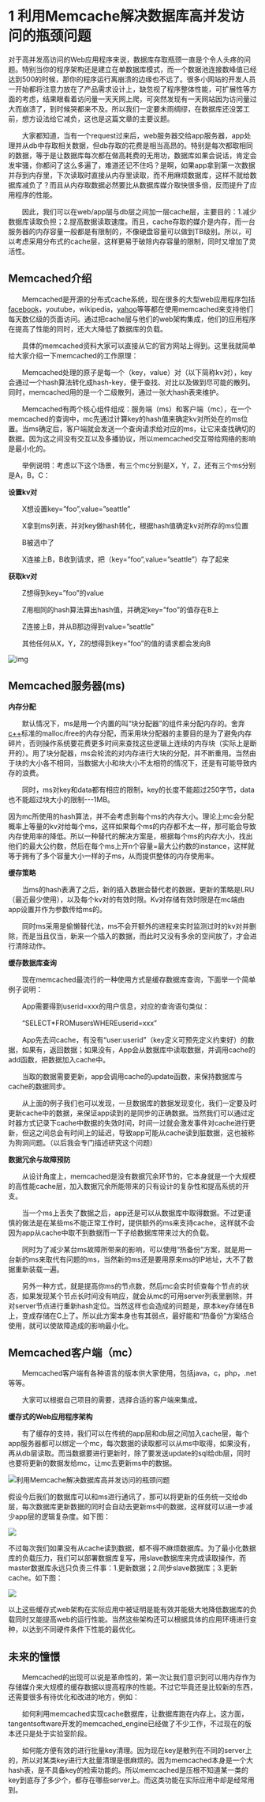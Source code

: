 # 1 利用Memcache解决数据库高并发访问的瓶颈问题

​		对于高并发高访问的Web应用程序来说，数据库存取瓶颈一直是个令人头疼的问题。特别当你的程序架构还是建立在单数据库模式，而一个数据池连接数峰值已经达到500的时候，那你的程序运行离崩溃的边缘也不远了。很多小网站的开发人员一开始都将注意力放在了产品需求设计上，缺忽视了程序整体性能，可扩展性等方面的考虑，结果眼看着访问量一天天网上爬，可突然发现有一天网站因为访问量过大而崩溃了，到时候哭都来不及。所以我们一定要未雨绸缪，在数据库还没罢工前，想方设法给它减负，这也是这篇文章的主要议题。

　　大家都知道，当有一个request过来后，web服务器交给app服务器，app处理并从db中存取相关数据，但db存取的花费是相当高昂的。特别是每次都取相同的数据，等于是让数据库每次都在做高耗费的无用功，数据库如果会说话，肯定会发牢骚，你都问了这么多遍了，难道还记不住吗？是啊，如果app拿到第一次数据并存到内存里，下次读取时直接从内存里读取，而不用麻烦数据库，这样不就给数据库减负了？而且从内存取数据必然要比从数据库媒介取快很多倍，反而提升了应用程序的性能。

　　因此，我们可以在web/app层与db层之间加一层cache层，主要目的：1.减少数据库读取负担；2.提高数据读取速度。而且，cache存取的媒介是内存，而一台服务器的内存容量一般都是有限制的，不像硬盘容量可以做到TB级别。所以，可以考虑采用分布式的cache层，这样更易于破除内存容量的限制，同时又增加了灵活性。

## Memcached介绍

　　Memcached是开源的分布式cache系统，现在很多的大型web应用程序包括[facebook](http://www.jizhuomi.com/catalog.asp?tags=Facebook)，youtube，wikipedia，[yahoo](http://www.jizhuomi.com/catalog.asp?tags=雅虎)等等都在使用memcached来支持他们每天数亿级的页面访问。通过把cache层与他们的web架构集成，他们的应用程序在提高了性能的同时，还大大降低了数据库的负载。

　　具体的memcached资料大家可以直接从它的官方网站上得到。这里我就简单给大家介绍一下memcached的工作原理：

　　Memcached处理的原子是每一个（key，value）对（以下简称kv对），key会通过一个hash算法转化成hash-key，便于查找、对比以及做到尽可能的散列。同时，memcached用的是一个二级散列，通过一张大hash表来维护。

　　Memcached有两个核心组件组成：服务端（ms）和客户端（mc），在一个memcached的查询中，mc先通过计算key的hash值来确定kv对所处在的ms位置。当ms确定后，客户端就会发送一个查询请求给对应的ms，让它来查找确切的数据。因为这之间没有交互以及多播协议，所以memcached交互带给网络的影响是最小化的。

　　举例说明：考虑以下这个场景，有三个mc分别是X，Y，Z，还有三个ms分别是A，B，C：

**设置kv对**

　　X想设置key=”foo”,value=”seattle”

　　X拿到ms列表，并对key做hash转化，根据hash值确定kv对所存的ms位置

　　B被选中了

　　X连接上B，B收到请求，把（key=”foo”,value=”seattle”）存了起来

**获取kv对**

　　Z想得到key=”foo”的value

　　Z用相同的hash算法算出hash值，并确定key=”foo”的值存在B上

　　Z连接上B，并从B那边得到value=”seattle”

　　其他任何从X，Y，Z的想得到key=”foo”的值的请求都会发向B

![img](./static/memcached-db-1.jpg)

## Memcached服务器(ms)

**内存分配**

　　默认情况下，ms是用一个内置的叫“块分配器”的组件来分配内存的。舍弃[c++](http://www.jizhuomi.com/catalog.asp?tags=C＋＋)标准的malloc/free的内存分配，而采用块分配器的主要目的是为了避免内存碎片，否则操作系统要花费更多时间来查找这些逻辑上连续的内存块（实际上是断开的）。用了块分配器，ms会轮流的对内存进行大块的分配，并不断重用。当然由于块的大小各不相同，当数据大小和块大小不太相符的情况下，还是有可能导致内存的浪费。

　　同时，ms对key和data都有相应的限制，key的长度不能超过250字节，data也不能超过块大小的限制---1MB。

​		因为mc所使用的hash算法，并不会考虑到每个ms的内存大小。理论上mc会分配概率上等量的kv对给每个ms，这样如果每个ms的内存都不太一样，那可能会导致内存使用率的降低。所以一种替代的解决方案是，根据每个ms的内存大小，找出他们的最大公约数，然后在每个ms上开n个容量=最大公约数的instance，这样就等于拥有了多个容量大小一样的子ms，从而提供整体的内存使用率。

**缓存策略**

　　当ms的hash表满了之后，新的插入数据会替代老的数据，更新的策略是LRU（最近最少使用），以及每个kv对的有效时限。Kv对存储有效时限是在mc端由app设置并作为参数传给ms的。

　　同时ms采用是偷懒替代法，ms不会开额外的进程来实时监测过时的kv对并删除，而是当且仅当，新来一个插入的数据，而此时又没有多余的空间放了，才会进行清除动作。

**缓存数据库查询**

　　现在memcached最流行的一种使用方式是缓存数据库查询，下面举一个简单例子说明：

　　App需要得到userid=xxx的用户信息，对应的查询语句类似：

　　“SELECT*FROMusersWHEREuserid=xxx”

　　App先去问cache，有没有“user:userid”（key定义可预先定义约束好）的数据，如果有，返回数据；如果没有，App会从数据库中读取数据，并调用cache的add函数，把数据加入cache中。

　　当取的数据需要更新，app会调用cache的update函数，来保持数据库与cache的数据同步。

　　从上面的例子我们也可以发现，一旦数据库的数据发现变化，我们一定要及时更新cache中的数据，来保证app读到的是同步的正确数据。当然我们可以通过定时器方式记录下cache中数据的失效时间，时间一过就会激发事件对cache进行更新，但这之间总会有时间上的延迟，导致app可能从cache读到脏数据，这也被称为狗洞问题。（以后我会专门描述研究这个问题）

**数据冗余与故障预防**

　　从设计角度上，memcached是没有数据冗余环节的，它本身就是一个大规模的高性能cache层，加入数据冗余所能带来的只有设计的复杂性和提高系统的开支。

　　当一个ms上丢失了数据之后，app还是可以从数据库中取得数据。不过更谨慎的做法是在某些ms不能正常工作时，提供额外的ms来支持cache，这样就不会因为app从cache中取不到数据而一下子给数据库带来过大的负载。

　　同时为了减少某台ms故障所带来的影响，可以使用“热备份”方案，就是用一台新的ms来取代有问题的ms，当然新的ms还是要用原来ms的IP地址，大不了数据重新装载一遍。

　　另外一种方式，就是提高你ms的节点数，然后mc会实时侦查每个节点的状态，如果发现某个节点长时间没有响应，就会从mc的可用server列表里删除，并对server节点进行重新hash定位。当然这样也会造成的问题是，原本key存储在B上，变成存储在C上了。所以此方案本身也有其弱点，最好能和“热备份”方案结合使用，就可以使故障造成的影响最小化。

## Memcached客户端（mc）

　　Memcached客户端有各种语言的版本供大家使用，包括java，c，php，.net等等。

　　大家可以根据自己项目的需要，选择合适的客户端来集成。

**缓存式的Web应用程序架构**

　　有了缓存的支持，我们可以在传统的app层和db层之间加入cache层，每个app服务器都可以绑定一个mc，每次数据的读取都可以从ms中取得，如果没有，再从db层读取。而当数据要进行更新时，除了要发送update的sql给db层，同时也要将更新的数据发给mc，让mc去更新ms中的数据。

![利用Memcache解决数据库高并发访问的瓶颈问题](./static/memcached-db-2.jpg)

​		假设今后我们的数据库可以和ms进行通讯了，那可以将更新的任务统一交给db层，每次数据库更新数据的同时会自动去更新ms中的数据，这样就可以进一步减少app层的逻辑复杂度。如下图：

![](./static/cached-db-3.jpeg)

​		不过每次我们如果没有从cache读到数据，都不得不麻烦数据库。为了最小化数据库的负载压力，我们可以部署数据库复写，用slave数据库来完成读取操作，而master数据库永远只负责三件事：1.更新数据；2.同步slave数据库；3.更新cache。如下图：

![](./static/memcached-db-4.jpg)

​		以上这些缓存式web架构在实际应用中被证明是能有效并能极大地降低数据库的负载同时又能提高web的运行性能。当然这些架构还可以根据具体的应用环境进行变种，以达到不同硬件条件下性能的最优化。

## 未来的憧憬

　　Memcached的出现可以说是革命性的，第一次让我们意识到可以用内存作为存储媒介来大规模的缓存数据以提高程序的性能。不过它毕竟还是比较新的东西，还需要很多有待优化和改进的地方，例如：

　　如何利用memcached实现cache数据库，让数据库跑在内存上。这方面，tangentsoftware开发的memcached_engine已经做了不少工作，不过现在的版本还只是处于实验室阶段。

　　如何能方便有效的进行批量key清理。因为现在key是散列在不同的server上的，所以对某类key进行大批量清理是很麻烦的。因为memcached本身是一个大hash表，是不具备key的检索功能的。所以memcached是压根不知道某一类的key到底存了多少个，都存在哪些server上。而这类功能在实际应用中却是经常用到。